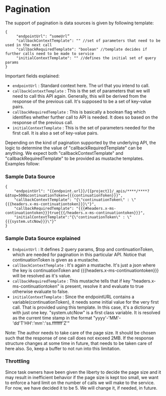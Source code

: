 # Pagination
The support of pagination is data sources is given by following template:
```
{
     "endpointUrl": “someUrl”
     "callbackContextTemplate": "" //set of parameters that need to be used in the next call
     "callbackRequiredTemplate": "boolean" //template decides if further calls need to be made to service
     "initialContextTemplate": "" //defines the initial set of query params
}
```

Important fields explained:
- `endpointUrl` : Standard context here. The url that you intend to call.
- `callbackContextTemplate` : This is the set of parameters that we will need to call this API again. Generally, this will be derived from the response of the previous call. It's supposed to be a set of key-value pairs.
- `callbackRequiredTemplate` : This is basically a boolean flag which identifies whether further call to API is needed. It does so based on the response of the previous call.
- `initialContextTemplate` : This is the set of parameters needed for the first call. It is also a set of key-value pairs.

Depending on the kind of pagination supported by the underlying API, the logic to determine the value of "callbackRequiredTemplate" can be anything. 
We expect both "callbackContextTemplate" and "callbackRequiredTemplate" to be provided as mustache templates. Examples follow:

### Sample Data Source
```
{
    "endpointUrl": "{{endpoint.url}}/{{project}}/_apis/****/****?&$top=500&continuationToken={{{continuationToken}}}",
    "callbackContextTemplate": "{\"continuationToken\" : \"{{{headers.x-ms-continuationtoken}}}\"}",
    "callbackRequiredTemplate": "{{{#headers.x-ms-continuationtoken}}}true{{{/headers.x-ms-continuationtoken}}}",
    "initialContextTemplate":"{\"continuationToken\" : \"{{{system.utcNow}}}\"}"
}
```

### Sample Data Source explained
- `EndpointUrl` : It defines 2 query params, $top and continuationToken, which are needed for pagination in this particular API. Notice that continuationToken is given as a mustache.
- `callbackContextTemplate` : It's again a mustache. It's just a json where the key is continuationToken and {{{headers.x-ms-continuationtoken}}} will be resolved as it's value.
- `callbackRequiredTemplate` : This mustache tells that if key  "headers.x-ms-continuationtoken" is present, resolve it and evaluate to true otherwise evaluate to false.
- `initialContextTemplate` : Since the endpointURL contains a variable(continuationToken), it needs some initial value for the very first call. That is provided using this template. In this case, it's a dictionary with just one key. "system.utcNow" is a first class variable. It is resolved as the current time stamp in the format "yyyy'-'MM'-'dd'T'HH':'mm':'ss.fffffff'Z'"

Note: The author needs to take care of the page size. It should be chosen such that the response of one call does not exceed 2MB. If the response structure changes at some time in future, that needs to be taken care of here also.
So, keep a buffer to not run into this limitation.

### Throttling
Since task owners have been given the liberty to decide the page size and it may result in inefficient behavior if the page size is kept too small, we want to enforce a hard limit on the number of calls we will make to the service. For now, we have decided it to be 5. We will change it, if needed, in future.
